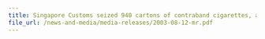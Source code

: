 ```yaml
---
title: Singapore Customs seized 940 cartons of contraband cigarettes, arrested two men  
file_url: /news-and-media/media-releases/2003-08-12-mr.pdf
---
```


